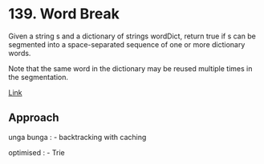 # 139. Word Break

Given a string s and a dictionary of strings wordDict, return true if s can be segmented into a space-separated sequence of one or more dictionary words.

Note that the same word in the dictionary may be reused multiple times in the segmentation.

[Link](https://leetcode.com/problems/word-break/description/)

## Approach

unga bunga : - backtracking with caching

optimised : - Trie